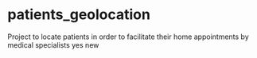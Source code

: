 # patients_geolocation
Project to locate patients in order to facilitate their home appointments by medical specialists
yes
new
